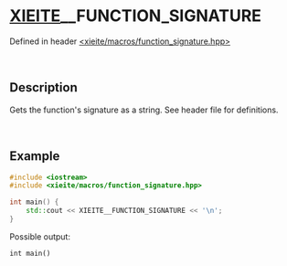 # [XIEITE](../../macros.md)\_\_FUNCTION\_SIGNATURE
Defined in header [<xieite/macros/function_signature.hpp>](../../include/xieite/macros/function_signature.hpp)

&nbsp;

## Description
Gets the function's signature as a string. See header file for definitions.

&nbsp;

## Example
```cpp
#include <iostream>
#include <xieite/macros/function_signature.hpp>

int main() {
    std::cout << XIEITE__FUNCTION_SIGNATURE << '\n';
}
```
Possible output:
```
int main()
```
